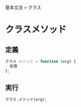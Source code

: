 基本文法 > クラス
# クラスメソッド
## 定義
```javascript
クラス.メソッド = function (arg) {
  処理
};
```

## 実行
```javascript
クラス.メソッド(arg);
```
